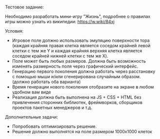 Тестовое задание:

Необходимо разработать мини-игру "Жизнь", подробнее о правилах игры можно узнать из википедии: https://w.wiki/84xj

Условия:
- Игровое поле должно использовать эмуляцию поверхности тора (каждая крайняя правая клетка является соседом крайней левой клетки с тем же Y и каждая крайняя верхняя клетка является соседом крайней нижней клетки с тем же X).
- Поле может быть любых размеров. Должна быть возможность изменять размерность поля через графический интерфейс.
- Генерацию первого поколения должна работать через расстановку с помощью мыши и/или сгенерирована случайным образом. (должно работать оба варианта)
- Время генерации нового поколения отобразите на экране в любом удобном вам виде
- Реализация должна быть выполнена на JS + CSS + HTML без привлечения сторонних библиотек, фреймворков, сборщиков проектов пакетных менеджеров и т.д.

Дополнительные задачи:
- Попробовать оптимизировать решение.
- Решение должно выполнятся на поле размером 1000x1000 клеток
